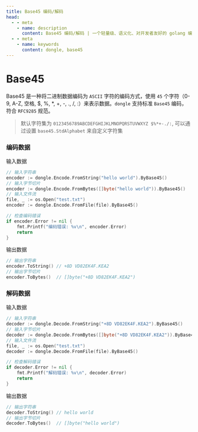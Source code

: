 ```yaml
---
title: Base45 编码/解码
head:
  - - meta
    - name: description
      content: Base45 编码/解码 | 一个轻量级、语义化、对开发者友好的 golang 编码&密码库
  - - meta
    - name: keywords
      content: dongle, base45
---
```


# Base45

Base45 是一种将二进制数据编码为 `ASCII` 字符的编码方式，使用 `45` 个字符（0-9, A-Z, 空格, $, %, *, +, -, ., /, :）来表示数据。`dongle` 支持标准 `Base45` 编码，符合 `RFC9285` 规范。

> 默认字符集为 `0123456789ABCDEFGHIJKLMNOPQRSTUVWXYZ $%*+-./:`,
> 可以通过设置 `base45.StdAlphabet` 来自定义字符集

### 编码数据
输入数据

```go
// 输入字符串
encoder := dongle.Encode.FromString("hello world").ByBase45()
// 输入字节切片
encoder := dongle.Encode.FromBytes([]byte("hello world")).ByBase45()
// 输入文件流
file, _ := os.Open("test.txt")
encoder := dongle.Encode.FromFile(file).ByBase45()

// 检查编码错误
if encoder.Error != nil {
	fmt.Printf("编码错误: %v\n", encoder.Error)
	return
}
```

输出数据

```go
// 输出字符串
encoder.ToString() // +8D VD82EK4F.KEA2
// 输出字节切片
encoder.ToBytes()  // []byte("+8D VD82EK4F.KEA2")
```

### 解码数据
输入数据

```go
// 输入字符串
decoder := dongle.Decode.FromString("+8D VD82EK4F.KEA2").ByBase45()
// 输入字节切片
decoder := dongle.Decode.FromBytes([]byte("+8D VD82EK4F.KEA2")).ByBase45()
// 输入文件流
file, _ := os.Open("test.txt")
decoder := dongle.Decode.FromFile(file).ByBase45()

// 检查解码错误
if decoder.Error != nil {
	fmt.Printf("解码错误: %v\n", decoder.Error)
	return
}
```

输出数据

```go
// 输出字符串
decoder.ToString() // hello world
// 输出字节切片
decoder.ToBytes()  // []byte("hello world")
```